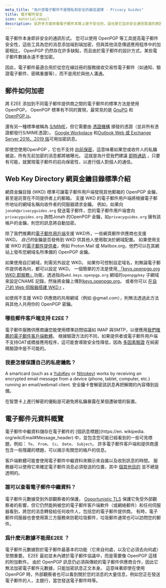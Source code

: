 ```yaml
---
meta_title: "為什麼電子郵件不是隱私和安全的最佳選擇 - Privacy Guides"
title: 電子郵件安全
icon: material/email
description: 從許多方面來看電子郵件本質上是不安全的，這也是它並非安全通信首選的原因。
---
```


電子郵件本身即非安全的通訊形式。 您可以使用 OpenPGP 等工具提高電子郵件安全性，這些工具為您的消息添加端到端加密，但與其他消息傳遞應用程序中的加密相比， OpenPGP 仍然存在許多缺點，而且由於電子郵件的設計方式，某些電子郵件數據永遠不會加密。

因此，電子郵件最適合用於從您在線註冊的服務接收交易性電子郵件（如通知、驗證電子郵件、密碼重置等），而不是用於與他人溝通。

## 郵件如何加密

將 E2EE 添加到不同電子郵件提供商之間的電子郵件的標準方法是使用 OpenPGP。 OpenPGP 標準有不同的實現，最常見的是 [GnuPG](https://en.wikipedia.org/wiki/GNU_Privacy_Guard) 和 [OpenPGP.js](https://openpgpjs.org)。

還有另一種標準被稱為 [S/MIME](https://en.wikipedia.org/wiki/S/MIME)，但它需要由 [憑證機構](https://en.wikipedia.org/wiki/Certificate_authority) 頒發的憑證（並非所有憑證都發行S/MIME憑證）。 [Google Workplace](https://support.google.com/a/topic/9061730) 和[Outlook Web 或 Exchange Server 2016、2019 版](https://support.office.com/article/encrypt-messages-by-using-s-mime-in-outlook-on-the-web-878c79fc-7088-4b39-966f-14512658f480)可用加密訊息。

即使您使用OpenPGP ，它也不支持 [向前保密](https://en.wikipedia.org/wiki/Forward_secrecy)，這意味著如果您或收件人的私鑰被盜，所有先前加密的消息都將被曝光。 這就是為什麼我們建議 [即時通訊](../real-time-communication.md) ，只要有可能，就實現電子郵件的前向保密性，以進行個人對個人的通信。

## Web Key Directory 網頁金鑰目錄標準介紹

網頁金鑰目錄 (WKD) 標準可讓電子郵件用戶端發現其他郵箱的 OpenPGP 金鑰，甚至是託管在不同提供者上的郵箱。 支援 WKD 的電子郵件用戶端將根據電子郵件地址的網域名稱向收件者的伺服器請求金鑰。 例如，如果向`jonah@privacyguides.org` 發送電子郵件，您的電子郵件用戶端會向`privacyguides.org` 詢問Jonah 的OpenPGP 金鑰，如`privacyguides.org` 擁有該帳戶的金鑰，則您的訊息將自動加密。

除了我們推薦的[電子郵件用戶端](../email-clients.md)支援 WKD外，一些網頁郵件供應商也支援 WKD。 *自己的*金鑰是否發佈到 WKD 供其他人使用取決於網域配置。 如果使用支援 WKD 的[電子郵件提供者](../email.md#openpgp-known-services)，例如 Proton Mail 或 Mailbox.org，他們可以在其網站上發布您網域名所準備的 OpenPGP 金鑰。

如果使用自訂網域，則需另外設定 WKD。 如果你可控制自定域名，則無論電子郵件提供者為何，都可以設定 WKD。 一個簡單的方法是使用[ 「keys.openpgp.org WKD 即服務」](https://keys.openpgp.org/about/usage#wkd-as-a-service)功能，透過指向`wkd.keys.openpgp.org` 網域的`openpgpkey` 子網域來設定CNAME 記錄，然後將金鑰上傳到[keys.openpgp.org](https://keys.openpgp.org/)。 或者你可以 [在自己的 Web 伺服器搭建 WKD r](https://wiki.gnupg.org/WKDHosting) 。

如使用不支援 WKD 供應商的共用網域（例如 @gmail.com），則無法透過此方法與其他人共用你的 OpenPGP 密鑰。

### 哪些郵件客戶端支持 E2EE？

電子郵件服務供應商讓您能使用標準訪問協議如 IMAP 與SMTP，以便應用[我們推薦的電子郵件客戶端軟體](../email-clients.md)。 根據驗證方法的不同，如果提供者或電子郵件用戶端不支持OAT或橋接應用程序，這可能會導致安全性降低，因為 [多因素驗證](multi-factor-authentication.md) 在純密碼驗證中是不可能的。

### 我要怎樣保護自己的私密鑰匙？

A smartcard (such as a [YubiKey](https://support.yubico.com/hc/articles/360013790259-Using-Your-YubiKey-with-OpenPGP) or [Nitrokey](../security-keys.md#nitrokey)) works by receiving an encrypted email message from a device (phone, tablet, computer, etc.) running an email/webmail client. 安全鑰卡會解密該訊息再把解開的內容傳到設備。

在智慧卡上進行解密的優點是可避免將私鑰暴露在某個遭破壞的裝置。

## 電子郵件元資料概覽

電子郵件中繼資料儲存在電子郵件的 [個訊息標題](https://en. wikipedia. org/wiki/Email#Message_header) 中，並包含您可能已經看到的一些可見標題，例如： `To`、 `From`、 `Cc`、 `Date`、 `Subject`。 許多電子郵件客戶端和提供商還包含一些隱藏的標題，可以揭示有關您的帳戶的信息。

客戶端軟體可能會使用電子郵件中繼資料來顯示來自誰以及收到訊息的時間。 服務器可以使用它來確定電子郵件消息必須發送的位置，其中 [個其他目的](https://en.wikipedia.org/wiki/Email#Message_header) 並不總是透明的。

### 誰可以查看電子郵件中繼資料？

電子郵件元數據受到外部觀察者的保護， [Opportunistic TLS](https://en.wikipedia.org/wiki/Opportunistic_TLS) 保護它免受外部觀察者的影響，但它仍然能夠被您的電子郵件客戶端軟件（或網絡郵件）和任何伺服器看到，將您的消息轉發給任何收件人，包括您的電子郵件提供商。 有時，電子郵件伺服器也會使用第三方服務來防範垃圾郵件，垃圾郵件通常也可以訪問您的郵件。

### 爲什麼元數據不能是E2EE ？

電子郵件元數據對於電子郵件最基本的功能（它來自何處，以及它必須去向何處）至關重要。 E2EE 最初並未內建於電子郵件協議中，而是需要像 OpenPGP 這樣的附加軟件。 由於 OpenPGP 訊息仍必須與傳統的電子郵件供應商合作，因此它無法加密電子郵件元數據，只能加密訊息正文本身。 這意味著即使在使用 OpenPGP 時，外部觀察者也可以看到關於您的消息的大量信息，例如您正在發送電子郵件的人，主題行，當您發送電子郵件時等。
